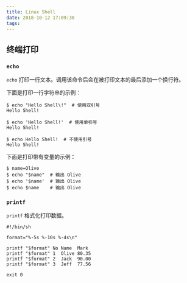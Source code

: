 ```yaml
---
title: Linux Shell
date: 2018-10-12 17:09:30
tags:
---
```


## 终端打印 

### `echo`

`echo` 打印一行文本。调用该命令后会在被打印文本的最后添加一个换行符。

下面是打印一行字符串的示例：

``` shell
$ echo "Hello Shell\!"  # 使用双引号
Hello Shell!
```

``` shell
$ echo 'Hello Shell!'  # 使用单引号
Hello Shell!
```

``` shell
$ echo Hello Shell!  # 不使用引号
Hello Shell!
```

下面是打印带有变量的示例：

``` shell
$ name=Olive
$ echo "$name"  # 输出 Olive
$ echo '$name'  # 输出 Olive
$ echo $name    # 输出 Olive
```

### `printf`

`printf` 格式化打印数据。

``` shell
#!/bin/sh

format="%-5s %-10s %-4s\n"

printf "$format" No Name  Mark
printf "$format" 1  Olive 80.35
printf "$format" 2  Jack  90.00
printf "$format" 3  Jeff  77.56

exit 0
```

